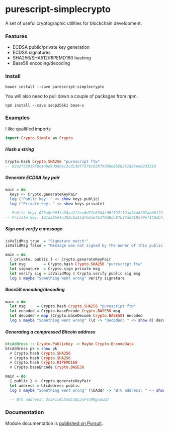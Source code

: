 
# purescript-simplecrypto

A set of useful cryptographic utilities for blockchain development.



### Features

- ECDSA public/private key generation
- ECDSA signatures
- SHA256/SHA512/RIPEMD160 hashing
- Base58 encoding/decoding



### Install

`bower install --save purescript-simplecrypto`

You will also need to pull down a couple of packages from npm.

`npm install --save secp256k1 base-x`



### Examples

I like qualified imports
```haskell
import Crypto.Simple as Crypto
```

##### Hash a string

```haskell
Crypto.hash Crypto.SHA256 "purescript ftw"
-- 62a2f55959f8c4abd9d069ec3cd130f7570c02bf9d66e6b28261834ee02d3319
```

##### Generate ECDSA key pair
```haskell
main = do
  keys <- Crypto.generateKeyPair
  log ("Public key: " <> show keys.public)
  log ("Private key: " <> show keys.private)

-- Public key: 023a8e963fa94ca2f2ee6d71e8344c66f592f12aa24d4f07aeb6f22f83317d817a
-- Private key: 121a5b5e1a783cba15d7e2ae753f0d8dc97b37aed19579ef1f0dbf13c7280a51
```

##### Sign and verify a message
```haskell
isValidMsg true  = "Signature match!"
isValidMsg false = "Message was not signed by the owner of this public key"

main = do
  { private, public } <- Crypto.generateKeyPair
  let msg        = Crypto.hash Crypto.SHA256 "purescript ftw"
  let signature  = Crypto.sign private msg
  let verify sig = isValidMsg $ Crypto.verify public sig msg
  log $ maybe "Something went wrong" verify signature
```


##### Base58 encoding/decoding
```haskell
main = do
  let msg     = Crypto.hash Crypto.SHA256 "purescript ftw"
  let encoded = Crypto.baseEncode Crypto.BASE58 msg
  let decoded = map (Crypto.baseDecode Crypto.BASE58) encoded
  log $ maybe "Something went wrong" (\d -> "Decoded: " <> show d) decoded
```


##### Generating a compressed Bitcoin address
```haskell
btcAddress :: Crypto.PublicKey -> Maybe Crypto.EncodeData
btcAddress pk = show pk
  # Crypto.hash Crypto.SHA256
  # Crypto.hash Crypto.SHA256
  # Crypto.hash Crypto.RIPEMD160
  # Crypto.baseEncode Crypto.BASE58

main = do
  { public } <- Crypto.generateKeyPair
  let address = btcAddress public
  log $ maybe "Something went wrong" (\bAddr -> "BTC address: " <> show bAddr) address

  -- BTC address: 2coF1xKLYoUCoQc3nFYs9NgoauQJ
```

### Documentation

Module documentation is [published on Pursuit](http://pursuit.purescript.org/packages/purescript-simplecrypto).
